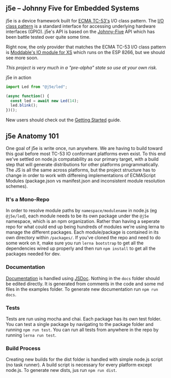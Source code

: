 ## j5e – Johnny Five for Embedded Systems
j5e is a device framework built for [ECMA TC-53's](https://www.ecma-international.org/memento/tc53.htm) I/O class pattern. The [I/O class pattern](https://gist.github.com/phoddie/166c9c17b2f31d0beda9f2410a219268) is a standard interface for accessing underlying hardware interfaces (GPIO). j5e's API is based on the [Johnny-Five](https://github.com/rwaldron.johnny-five) API which has been battle tested over quite some time. 

Right now, the only provider that matches the ECMA TC-53 I/O class pattern is [Moddable's IO module for XS](https://github.com/Moddable-OpenSource/moddable/blob/public/documentation/io/io.md) which runs on the ESP 8266, but we should see more soon. 

*This project is very much in a "pre-alpha" state so use at your own risk.*

j5e in action
````js
import Led from "@j5e/led";

(async function() {
  const led = await new Led(14);
  led.blink();
})();
````

New users should check out the [Getting Started](https://github.com/dtex/j5e/blob/master/examples/GETSTARTED.md) guide.

## j5e Anatomy 101
One goal of j5e is write once, run anywhere. We are having to build toward this goal before most TC-53 IO conformant platforms even exist. To this end we've settled on node.js compatability as our primary target, with a build step that will generate distributions for other platforms programmatically. The JS is all the same across platforms, but the project structure has to change in order to work with differeing implementations of ECMAScript Modules (package.json vs manifest.json and inconsistent module resolution schemes).

### It's a Mono-Repo
In order to resolve module paths by ```namespace/modulename``` in node.js (eg ```@j5e/led```), each module needs to be its own package under the ```@j5e``` namespace, which is an npm organization. Rather than having a seperate repo for what could end up being hundreds of modules we're using lerna to manage the different packages. Each module/package is contained in its own directory within ```/packages/```. If you've cloned the repo and need to do some work on it, make sure you run ```lerna bootstrap``` to get all the dependencies wired up properly and then run ```npm install``` to get all the packages needed for dev.

### Documentation
[Documentation](https://dtex.github.io/j5e/) is handled using [JSDoc](https://jsdoc.app/). Nothing in the ```docs``` folder should be edited directly. It is generated from comments in the code and some md files in the examples folder. To generate new documentation run ```npm run docs```.

### Tests
Tests are run using mocha and chai. Each package has its own test folder. You can test a single package by navigating to the package folder and running ```npm run test```. You can run all tests from anywhere in the repo by running ```lerna run test```.

### Build Process
Creating new builds for the dist folder is handled with simple node.js script (no task runner). A build script is necessary for every platform except node.js. To generate new dists, jus run ```npm run dist```.